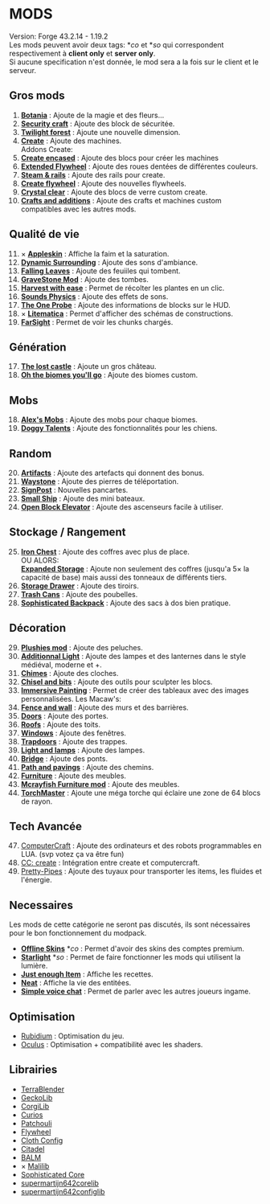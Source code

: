 # MODS
Version: Forge 43.2.14 - 1.19.2  
Les mods peuvent avoir deux tags: **co* et **so* qui correspondent respectivement à **client only** et **server only**.  
Si aucune specification n'est donnée, le mod sera a la fois sur le client et le serveur.
  
## Gros mods
1. [**Botania**](https://modrinth.com/mod/botania) : Ajoute de la magie et des fleurs...
2. [**Security craft**](https://www.curseforge.com/minecraft/mc-mods/security-craft) : Ajoute des block de sécuritée. 
3. [**Twilight forest**](https://www.curseforge.com/minecraft/mc-mods/the-twilight-forest) : Ajoute une nouvelle dimension.
4. [**Create**](https://modrinth.com/mod/create) : Ajoute des machines.  
Addons Create:    
5. [**Create encased**](https://modrinth.com/mod/create-encased) : Ajoute des blocs pour créer les machines  
6. [**Extended Flywheel**](https://modrinth.com/mod/extended-cogwheels) : Ajoute des roues dentées de différentes couleurs.  
7. [**Steam & rails**](https://modrinth.com/mod/create-steam-n-rails) : Ajoute des rails pour create.  
8. [**Create flywheel**](https://modrinth.com/mod/extended-flywheels) : Ajoute des nouvelles flywheels.  
9. [**Crystal clear**](https://modrinth.com/mod/create-crystal-clear) : Ajoute des blocs de verre custom create.  
10. [**Crafts and additions**](https://modrinth.com/mod/createaddition) : Ajoute des crafts et machines custom compatibles avec les autres mods.  

## Qualité de vie
11. × [**Appleskin**](https://modrinth.com/mod/appleskin) : Affiche la faim et la saturation.
12. [**Dynamic Surrounding**](https://www.curseforge.com/minecraft/mc-mods/dynamic-surrounding-resurrected) : Ajoute des sons d'ambiance.
13. [**Falling Leaves**](https://www.curseforge.com/minecraft/mc-mods/falling-leaves-forge) : Ajoute des feuiiles qui tombent.
14. [**GraveStone Mod**](https://www.curseforge.com/minecraft/mc-mods/gravestone-mod) : Ajoute des tombes.
15. [**Harvest with ease**](https://www.curseforge.com/minecraft/mc-mods/harvest-with-ease) : Permet de récolter les plantes en un clic.
16. [**Sounds Physics**](https://www.curseforge.com/minecraft/mc-mods/sound-physics-remastered) : Ajoute des effets de sons.
50. [**The One Probe**](https://modrinth.com/mod/the-one-probe) : Ajoute des informations de blocks sur le HUD.
53. × [**Litematica**](https://www.curseforge.com/minecraft/mc-mods/litematica-forge) : Permet d'afficher des schémas de constructions.
54. [**FarSight**](https://www.curseforge.com/minecraft/mc-mods/farsight) : Permet de voir les chunks chargés.

## Génération
17. [**The lost castle**](https://www.curseforge.com/minecraft/mc-mods/the-lost-castle) : Ajoute un gros château.
46. [**Oh the biomes you'll go**](https://modrinth.com/mod/biomesyougo) : Ajoute des biomes custom.

## Mobs
18. [**Alex's Mobs**](https://www.curseforge.com/minecraft/mc-mods/alexs-mobs) : Ajoute des mobs pour chaque biomes.
19. [**Doggy Talents**](https://www.curseforge.com/minecraft/mc-mods/doggy-talents) : Ajoute des fonctionnalités pour les chiens.

## Random
20. [**Artifacts**](https://modrinth.com/mod/artifacts) : Ajoute des artefacts qui donnent des bonus.
21. [**Waystone**](https://www.curseforge.com/minecraft/mc-mods/waystones) : Ajoute des pierres de téléportation.
22. [**SignPost**](https://www.curseforge.com/minecraft/mc-mods/signpost) : Nouvelles pancartes.
23. [**Small Ship**](https://www.curseforge.com/minecraft/mc-mods/small-ships) : Ajoute des mini bateaux. 
24. [**Open Block Elevator**](https://www.curseforge.com/minecraft/mc-mods/openblocks-elevator) : Ajoute des ascenseurs facile à utiliser.

## Stockage / Rangement
25. [**Iron Chest**](https://www.curseforge.com/minecraft/mc-mods/iron-chests) : Ajoute des coffres avec plus de place.  
  OU ALORS:   
  [**Expanded Storage**](https://modrinth.com/mod/artifacts) : Ajoute non seulement des coffres (jusqu'a 5× la capacité de base) mais aussi des tonneaux de différents tiers.
26. [**Storage Drawer**](https://www.curseforge.com/minecraft/mc-mods/storage-drawers) : Ajoute des tiroirs.
27. [**Trash Cans**](https://www.curseforge.com/minecraft/mc-mods/trash-cans) : Ajoute des poubelles.
28. [**Sophisticated Backpack**](https://www.curseforge.com/minecraft/mc-mods/sophisticated-backpacks) : Ajoute des sacs à dos bien pratique.

## Décoration
29. [**Plushies mod**](https://www.curseforge.com/minecraft/mc-mods/plushie-mod) : Ajoute des peluches.
30. [**Additionnal Light**](https://www.curseforge.com/minecraft/mc-mods/additional-lights) : Ajoute des lampes et des lanternes dans le style médiéval, moderne et +.
31. [**Chimes**](https://www.curseforge.com/minecraft/mc-mods/chimes) : Ajoute des cloches.
32. [**Chisel and bits**](https://www.curseforge.com/minecraft/mc-mods/chisels-bits) : Ajoute des outils pour sculpter les blocs.
33. [**Immersive Painting**](https://modrinth.com/mod/immersive-paintings) : Permet de créer des tableaux avec des images personnalisées.
Les Macaw's:  
34. [**Fence and wall**](https://www.curseforge.com/minecraft/mc-mods/macaws-fences-and-walls) : Ajoute des murs et des barrières.  
35. [**Doors**](https://www.curseforge.com/minecraft/mc-mods/macaws-doors) : Ajoute des portes.  
36. [**Roofs**](https://www.curseforge.com/minecraft/mc-mods/macaws-roofs) : Ajoute des toits.  
37. [**Windows**](https://www.curseforge.com/minecraft/mc-mods/macaws-windows) : Ajoute des fenêtres.  
38. [**Trapdoors**](https://www.curseforge.com/minecraft/mc-mods/macaws-trapdoors) : Ajoute des trappes.   
39. [**Light and lamps**](https://www.curseforge.com/minecraft/mc-mods/macaws-lights-and-lamps) : Ajoute des lampes.  
40. [**Bridge**](https://www.curseforge.com/minecraft/mc-mods/macaws-bridges) : Ajoute des ponts.  
41. [**Path and pavings**](https://www.curseforge.com/minecraft/mc-mods/macaws-paths-and-pavings) : Ajoute des chemins.  
42. [**Furniture**](https://www.curseforge.com/minecraft/mc-mods/macaws-furniture) : Ajoute des meubles.
43. [**Mcrayfish Furniture mod**](https://www.curseforge.com/minecraft/mc-mods/mrcrayfish-furniture-mod) : Ajoute des meubles.
51. [**TorchMaster**](https://modrinth.com/mod/torchmaster) : Ajoute une méga torche qui éclaire une zone de 64 blocs de rayon.


## Tech Avancée
47. [ComputerCraft](https://modrinth.com/mod/cc-tweaked) : Ajoute des ordinateurs et des robots programmables en LUA. (svp votez ça va être fun)
48. [CC: create](https://modrinth.com/mod/cccbridge) : Intégration entre create et computercraft.
52. [Pretty-Pipes](https://modrinth.com/mod/pretty-pipes) : Ajoute des tuyaux pour transporter les items, les fluides et l'énergie.

## Necessaires
Les mods de cette catégorie ne seront pas discutés, ils sont nécessaires pour le bon fonctionnement du modpack.
- [**Offline Skins**](https://www.curseforge.com/minecraft/mc-mods/offlineskins) **co* : Permet d'avoir des skins des comptes premium.
- [**Starlight**](https://www.curseforge.com/minecraft/mc-mods/starlight-forge) **so* : Permet de faire fonctionner les mods qui utilisent la lumière.
- [**Just enough Item**](https://www.curseforge.com/minecraft/mc-mods/jei) : Affiche les recettes.
- [**Neat**](https://www.curseforge.com/minecraft/mc-mods/neat) : Affiche la vie des entitées.
- [**Simple voice chat**](https://modrinth.com/plugin/simple-voice-chat) : Permet de parler avec les autres joueurs ingame.

## Optimisation
- [Rubidium](https://www.curseforge.com/minecraft/mc-mods/rubidium) : Optimisation du jeu.
- [Oculus](https://www.curseforge.com/minecraft/mc-mods/oculus) : Optimisation + compatibilité avec les shaders.

## Librairies
- [TerraBlender](https://modrinth.com/mod/biomesyougo)
- [GeckoLib](https://modrinth.com/mod/geckolib)
- [CorgiLib](https://modrinth.com/mod/corgilib)
- [Curios](https://www.curseforge.com/minecraft/mc-mods/curios)
- [Patchouli](https://modrinth.com/mod/patchouli)
- [Flywheel](https://modrinth.com/mod/flywheel)
- [Cloth Config](https://modrinth.com/mod/cloth-config)
- [Citadel](https://www.curseforge.com/minecraft/mc-mods/citadel)
- [BALM](https://www.curseforge.com/minecraft/mc-mods/balm)
- × [Malilib](https://www.curseforge.com/minecraft/mc-mods/malilib-forge)
- [Sophisticated Core](https://www.curseforge.com/minecraft/mc-mods/sophisticated-core)
- [supermartijn642corelib](https://www.curseforge.com/minecraft/mc-mods/supermartijn642s-core-lib)
- [supermartijn642configlib](https://www.curseforge.com/minecraft/mc-mods/supermartijn642s-config-lib)